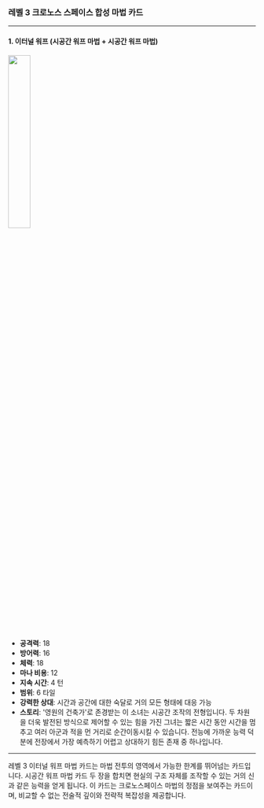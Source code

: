 ### 레벨 3 크로노스 스페이스 합성 마법 카드

---

#### 1. 이터널 워프 (시공간 워프 마법 + 시공간 워프 마법)
  <img src="./Harbinger of the Cosmos.png" width="30%"></img>

- **공격력**: 18
- **방어력**: 16
- **체력**: 18
- **마나 비용**: 12
- **지속 시간**: 4 턴
- **범위**: 6 타일
- **강력한 상대**: 시간과 공간에 대한 숙달로 거의 모든 형태에 대응 가능
- **스토리**: '영원의 건축가'로 존경받는 이 소녀는 시공간 조작의 전형입니다. 두 차원을 더욱 발전된 방식으로 제어할 수 있는 힘을 가진 그녀는 짧은 시간 동안 시간을 멈추고 여러 아군과 적을 먼 거리로 순간이동시킬 수 있습니다. 전능에 가까운 능력 덕분에 전장에서 가장 예측하기 어렵고 상대하기 힘든 존재 중 하나입니다.

---

레벨 3 이터널 워프 마법 카드는 마법 전투의 영역에서 가능한 한계를 뛰어넘는 카드입니다. 시공간 워프 마법 카드 두 장을 합치면 현실의 구조 자체를 조작할 수 있는 거의 신과 같은 능력을 얻게 됩니다. 이 카드는 크로노스페이스 마법의 정점을 보여주는 카드이며, 비교할 수 없는 전술적 깊이와 전략적 복잡성을 제공합니다.